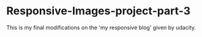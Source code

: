 # Responsive-Images-project-part-3
This is my final modifications on the 'my responsive blog' given by udacity.
